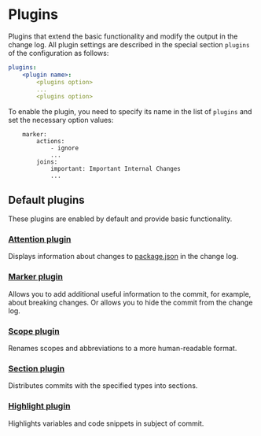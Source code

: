 # Plugins

Plugins that extend the basic functionality and modify the output in the change log. All plugin settings are described in the special section `plugins` of the configuration as follows:

```YAML
plugins:
    <plugin name>:
        <plugins option>
        ...
        <plugins option>
```

To enable the plugin, you need to specify its name in the list of `plugins` and set the necessary option values:

```
    marker:
        actions:
            - ignore
            ...
        joins:
            important: Important Internal Changes
            ...
```

## Default plugins

These plugins are enabled by default and provide basic functionality.

### [Attention plugin](default/attention.md)

Displays information about changes to [package.json](https://docs.npmjs.com/files/package.json) in the change log.

### [Marker plugin](default/marker.md)

Allows you to add additional useful information to the commit, for example, about breaking changes. Or allows you to hide the commit from the change log.

### [Scope plugin](default/scope.md)

Renames scopes and abbreviations to a more human-readable format.

### [Section plugin](default/section.md)

Distributes commits with the specified types into sections.

### [Highlight plugin](default/highlight.md)

Highlights variables and code snippets in subject of commit.

